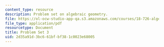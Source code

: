 ```yaml
---
content_type: resource
description: Problem set on algebraic geometry.
file: https://ol-ocw-studio-app-qa.s3.amazonaws.com/courses/18-726-algebraic-geometry-spring-2009/2d35a91d3bc661bfbf381c0023e68005_MIT18_726s09_pset03.pdf
file_type: application/pdf
resourcetype: Document
title: Problem Set 3
uid: 2d35a91d-3bc6-61bf-bf38-1c0023e68005
---
```

